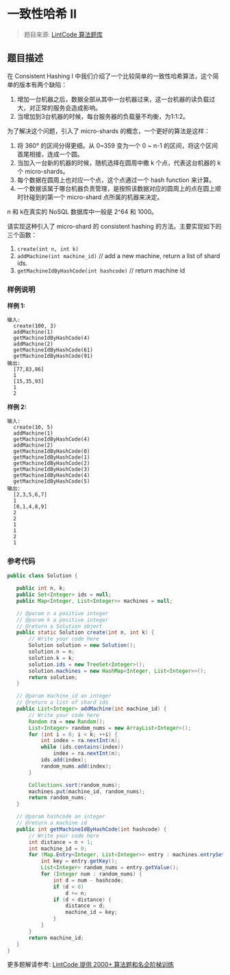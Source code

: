 # 一致性哈希 II
 > 题目来源: [LintCode 算法题库](https://www.lintcode.com/problem/consistent-hashing-ii/?utm_source=sc-github-wzz)
 ## 题目描述
 在 Consistent Hashing I 中我们介绍了一个比较简单的一致性哈希算法，这个简单的版本有两个缺陷：

1. 增加一台机器之后，数据全部从其中一台机器过来，这一台机器的读负载过大，对正常的服务会造成影响。
2. 当增加到3台机器的时候，每台服务器的负载量不均衡，为1:1:2。

为了解决这个问题，引入了 micro-shards 的概念，一个更好的算法是这样：

1. 将 360° 的区间分得更细。从 0~359 变为一个 0 ~ n-1 的区间，将这个区间首尾相接，连成一个圆。
2. 当加入一台新的机器的时候，随机选择在圆周中撒 k 个点，代表这台机器的 k 个 micro-shards。
3. 每个数据在圆周上也对应一个点，这个点通过一个 hash function 来计算。
4. 一个数据该属于哪台机器负责管理，是按照该数据对应的圆周上的点在圆上顺时针碰到的第一个 micro-shard 点所属的机器来决定。

n 和 k在真实的 NoSQL 数据库中一般是 2^64 和 1000。

请实现这种引入了 micro-shard 的 consistent hashing 的方法。主要实现如下的三个函数：

1. `create(int n, int k)`
2. `addMachine(int machine_id)` // add a new machine, return a list of shard ids.
3. `getMachineIdByHashCode(int hashcode)` // return machine id
 ### 样例说明
 **样例 1:**

```
输入:
  create(100, 3)
  addMachine(1)
  getMachineIdByHashCode(4)
  addMachine(2)
  getMachineIdByHashCode(61)
  getMachineIdByHashCode(91)
输出: 
  [77,83,86]
  1
  [15,35,93]
  1
  2
```

**样例 2:**

```
输入: 
  create(10, 5)
  addMachine(1)
  getMachineIdByHashCode(4)
  addMachine(2)
  getMachineIdByHashCode(0)
  getMachineIdByHashCode(1)
  getMachineIdByHashCode(2)
  getMachineIdByHashCode(3)
  getMachineIdByHashCode(4)
  getMachineIdByHashCode(5)
输出: 
  [2,3,5,6,7]
  1
  [0,1,4,8,9]
  2
  2
  1
  1
  2
  1
```
 ### 参考代码
 ```java
public class Solution {

    public int n, k;
    public Set<Integer> ids = null;
    public Map<Integer, List<Integer>> machines = null;

    // @param n a positive integer
    // @param k a positive integer
    // @return a Solution object
    public static Solution create(int n, int k) {
        // Write your code here
        Solution solution = new Solution();
        solution.n = n;
        solution.k = k;
        solution.ids = new TreeSet<Integer>();
        solution.machines = new HashMap<Integer, List<Integer>>();
        return solution;
    }

    // @param machine_id an integer
    // @return a list of shard ids
    public List<Integer> addMachine(int machine_id) {
        // Write your code here
        Random ra = new Random();
        List<Integer> random_nums = new ArrayList<Integer>();
        for (int i = 0; i < k; ++i) {
            int index = ra.nextInt(n);
            while (ids.contains(index))
                index = ra.nextInt(n);
            ids.add(index);
            random_nums.add(index);
        }

        Collections.sort(random_nums);
        machines.put(machine_id, random_nums);
        return random_nums;
    }

    // @param hashcode an integer
    // @return a machine id
    public int getMachineIdByHashCode(int hashcode) {
        // Write your code here
        int distance = n + 1;
        int machine_id = 0;
        for (Map.Entry<Integer, List<Integer>> entry : machines.entrySet()) {
            int key = entry.getKey();
            List<Integer> random_nums = entry.getValue();
            for (Integer num : random_nums) {
                int d = num - hashcode;
                if (d < 0)
                    d += n;
                if (d < distance) {
                    distance = d;
                    machine_id = key;
                }
            }
        }
        return machine_id;
    }
}
```
 更多题解请参考: [LintCode 提供 2000+ 算法题和名企阶梯训练](https://www.lintcode.com/problem/?utm_source=sc-github-wzz)